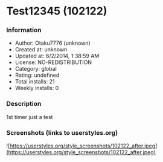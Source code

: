 # Test12345 (102122)

### Information
- Author: Otaku7776 (unknown)
- Created at: unknown
- Updated at: 6/2/2014, 1:38:59 AM
- License: NO-REDISTRIBUTION
- Category: global
- Rating: undefined
- Total installs: 21
- Weekly installs: 0


### Description
1st timer just a test


### Screenshots (links to userstyles.org)
![https://userstyles.org/style_screenshots/102122_after.jpeg](https://userstyles.org/style_screenshots/102122_after.jpeg)


